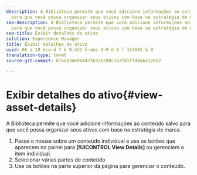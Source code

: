 ```yaml
---
description: A Biblioteca permite que você adicione informações ao conteúdo salvo
  para que você possa organizar seus ativos com base na estratégia de marca.
seo-description: A Biblioteca permite que você adicione informações ao conteúdo salvo
  para que você possa organizar seus ativos com base na estratégia de marca.
seo-title: Exibir detalhes do ativo
solution: Experience Manager
title: Exibir detalhes do ativo
uuid: 06 a 19 bca-d 7 b 9-431 b-abc 4-9 d 6 f 154901 b 9
translation-type: tm+mt
source-git-commit: 67aeb3de964473b326c88c3a3f81ff48a6a12652

---
```



# Exibir detalhes do ativo{#view-asset-details}

A Biblioteca permite que você adicione informações ao conteúdo salvo para que você possa organizar seus ativos com base na estratégia de marca.

1. Passe o mouse sobre um conteúdo individual e use os botões que aparecem no painel para **[!UICONTROL View Details]** ou gerenciem o item individual.
1. Selecionar várias partes de conteúdo
1. Use os botões na parte superior da página para gerenciar o conteúdo.
